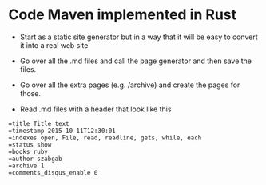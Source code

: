 # Code Maven implemented in Rust

* Start as a static site generator but in a way that it will be easy to convert it into a real web site

* Go over all the .md files and call the page generator and then save the files.
* Go over all the extra pages (e.g. /archive) and create the pages for those.


* Read .md files with a header that look like this

```
=title Title text
=timestamp 2015-10-11T12:30:01
=indexes open, File, read, readline, gets, while, each
=status show
=books ruby
=author szabgab
=archive 1
=comments_disqus_enable 0
```

